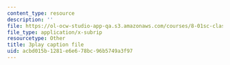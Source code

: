 ```yaml
---
content_type: resource
description: ''
file: https://ol-ocw-studio-app-qa.s3.amazonaws.com/courses/8-01sc-classical-mechanics-fall-2016/acbd015b1281e6e678bc96b5749a3f97_7Kq8BINVDiw.srt
file_type: application/x-subrip
resourcetype: Other
title: 3play caption file
uid: acbd015b-1281-e6e6-78bc-96b5749a3f97
---
```

